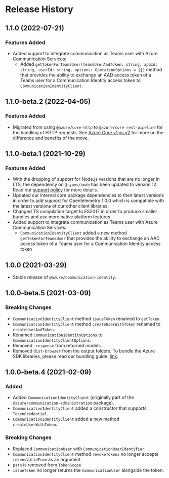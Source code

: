 # Release History

## 1.1.0 (2022-07-21)

### Features Added

- Added support to integrate communication as Teams user with Azure Communication Services:
  - Added `getTokenForTeamsUser(teamsUserAadToken: string, appId: string, userId: string, options: OperationOptions = {})` method that provides the ability to exchange an AAD access token of a Teams user for a Communication Identity access token to `CommunicationIdentityClient`.

## 1.1.0-beta.2 (2022-04-05)

### Features Added

- Migrated from using `@azure/core-http` to `@azure/core-rest-pipeline` for the handling of HTTP requests. See [Azure Core v1 vs v2](https://github.com/Azure/azure-sdk-for-js/blob/main/sdk/core/core-rest-pipeline/documentation/core2.md) for more on the difference and benefits of the move.

## 1.1.0-beta.1 (2021-10-29)

### Features Added

- With the dropping of support for Node.js versions that are no longer in LTS, the dependency on `@types/node` has been updated to version 12. Read our [support policy](https://github.com/Azure/azure-sdk-for-js/blob/main/SUPPORT.md) for more details.
- Updated our internal core package dependencies to their latest versions in order to add support for Opentelemetry 1.0.0 which is compatible with the latest versions of our other client libraries.
- Changed TS compilation target to ES2017 in order to produce smaller bundles and use more native platform features
- Added support to integrate communication as Teams user with Azure Communication Services:
  - `CommunicationIdentityClient` added a new method `getTokenForTeamsUser` that provides the ability to exchange an AAD access token of a Teams user for a Communication Identity access token

## 1.0.0 (2021-03-29)

- Stable release of `@azure/communication-identity`.

## 1.0.0-beta.5 (2021-03-09)

### Breaking Changes

- `CommunicationIdentityClient` method `issueToken` renamed to `getToken`.
- `CommunicationIdentityClient` method `createUserWithToken` renamed to `createUserAndToken`.
- Renamed `CommunicationIdentityOptions` to `CommunicationIdentityClientOptions`.
- Removed `_response` from returned models.
- Removed `dist-browser` from the output folders. To bundle the Azure SDK libraries, please read our bundling guide: [link](https://github.com/Azure/azure-sdk-for-js/blob/main/documentation/Bundling.md).

## 1.0.0-beta.4 (2021-02-09)

### Added

- Added `CommunicationIdentityClient` (originally part of the `@azure/communication-administration` package).
- `CommunicationIdentityClient` added a constructor that supports `TokenCredential`.
- `CommunicationIdentityClient` added a new method `createUserWithToken`.

### Breaking Changes

- Replaced `CommunicationUser` with `CommunicationUserIdentifier`.
- `CommunicationIdentityClient` method `revokeTokens` no longer accepts `tokensValidFrom` as an argument.
- `pstn` is removed from `TokenScope`
- `issueToken` no longer returns the `CommunicationUser` alongside the token.
